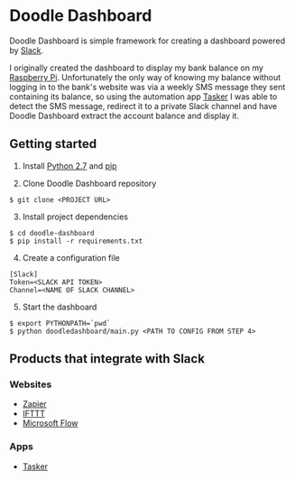 # Doodle Dashboard

Doodle Dashboard is simple framework for creating a dashboard powered by [Slack](https://slack.com/).

I originally created the dashboard to display my bank balance on my [Raspberry Pi](https://www.raspberrypi.org/). 
Unfortunately the only way of knowing my balance without logging in to the bank's website was via a weekly SMS 
message they sent containing its balance, so using the automation app 
[Tasker](https://play.google.com/store/apps/details?id=net.dinglisch.android.taskerm) I was able to detect the SMS 
message, redirect it to a private Slack channel and have Doodle Dashboard extract the account balance and display it.


## Getting started

1. Install [Python 2.7](https://www.python.org/downloads/) and [pip](https://pip.pypa.io/en/stable/installing/)

2. Clone Doodle Dashboard repository
```
$ git clone <PROJECT URL>
```

3. Install project dependencies   
```
$ cd doodle-dashboard
$ pip install -r requirements.txt
``` 

4. Create a configuration file
```
[Slack]
Token=<SLACK API TOKEN>
Channel=<NAME OF SLACK CHANNEL>
```

5. Start the dashboard
```
$ export PYTHONPATH=`pwd`
$ python doodledashboard/main.py <PATH TO CONFIG FROM STEP 4>
```


## Products that integrate with Slack

### Websites

* [Zapier](https://zapier.com/)
* [IFTTT](https://ifttt.com/)
* [Microsoft Flow](https://flow.microsoft.com/)

### Apps

* [Tasker](https://play.google.com/store/apps/details?id=net.dinglisch.android.taskerm)
